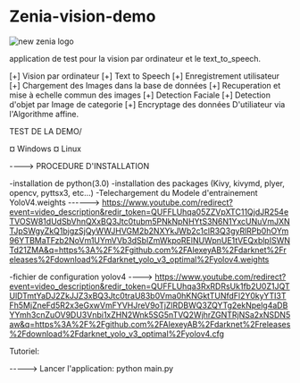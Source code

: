 # Zenia-vision-demo
![new zenia logo](https://user-images.githubusercontent.com/84296565/157686583-9bb301aa-79c4-42f9-81cf-4835593cc703.png)

application de test pour la vision par ordinateur et le text_to_speech.

[+] Vision par ordinateur
[+] Text to Speech
[+] Enregistrement utilisateur
[+] Chargement des Images dans la base de données
[+] Recuperation et mise à echelle commun des images
[+] Detection Faciale
[+] Detection d'objet par Image de categorie
[+] Encryptage des données D'utiliateur via l'Algorithme affine.

TEST DE LA DEMO/

¤ Windows 
¤ Linux



----> PROCEDURE D'INSTALLATION

-installation de python(3.0)
-installation des packages (Kivy, kivymd, plyer, opencv, pyttsx3, etc...)
-Telechargement du Modele d'entrainement YoloV4.weights ------> https://www.youtube.com/redirect?event=video_description&redir_token=QUFFLUhqa05ZZVpXTC11QjdJR254eTVOSW81dUdSbVhnQXxBQ3Jtc0tubm5PNkNpNHYtS3N6N1YxcUNuVmJXNTJpSWgyZkQ1bjgzSjQyWWJHVGM2b2NXYkJWb2c1clR3Q3gyRlRPb0hOYm96YTBMaTFzb2NoVm1UYmVVb3dSblZmWkpoRElNUWpnUE1tVEQxblpISWNTd21ZMA&q=https%3A%2F%2Fgithub.com%2FAlexeyAB%2Fdarknet%2Freleases%2Fdownload%2Fdarknet_yolo_v3_optimal%2Fyolov4.weights

-fichier de configuration yolov4 ----> https://www.youtube.com/redirect?event=video_description&redir_token=QUFFLUhqa3RxRDRsUk1fb2U0Z1JQTUlDTmtYaDJ2ZkJJZ3xBQ3Jtc0traU83b0Vma0hKNGktTUNfdFl2Y0kyYTI3TFh5MjZneFd5R2x3eGxwVmFYVHJreV9oTjZlRDBWQ3ZQYTg2ekNpelg4aDBYYmh3cnZuOV9DU3Vnbi1xZHN2Wnk5SG5nTVQ2WjhrZGNTRjNSa2xNSDN5aw&q=https%3A%2F%2Fgithub.com%2FAlexeyAB%2Fdarknet%2Freleases%2Fdownload%2Fdarknet_yolo_v3_optimal%2Fyolov4.cfg


Tutoriel:

-----> Lancer l'application: python main.py





